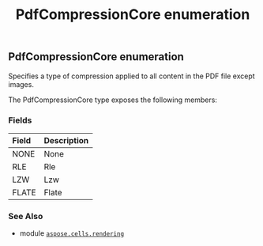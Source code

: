 ﻿---
title: PdfCompressionCore enumeration
second_title: Aspose.Cells for Python via .NET API References
description: 
type: docs
weight: 210
url: /aspose.cells.rendering/pdfcompressioncore/
is_root: false
---

## PdfCompressionCore enumeration

Specifies a type of compression applied to all content in the PDF file except images.



The PdfCompressionCore type exposes the following members:

### Fields
| Field | Description |
| :- | :- |
| NONE | None |
| RLE | Rle |
| LZW | Lzw |
| FLATE | Flate |



### See Also
* module [`aspose.cells.rendering`](..)
